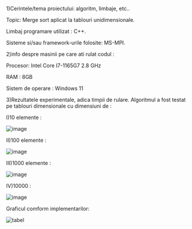 1)Cerintele/tema proiectului: algoritm, limbaje, etc..

Topic: Merge sort aplicat la tablouri unidimensionale.

Limbaj programare utilizat : C++.

Sisteme si/sau framework-urile folosite: MS-MPI.


2)info despre masinii pe care ati rulat codul :

Procesor: Intel Core I7-1165G7 2.8 GHz

RAM : 8GB

Sistem de operare : Windows 11


3)Rezultatele experimentale, adica timpii de rulare.
Algoritmul a fost testat pe tablouri dimensionale cu dimensiuni de :

I)10 elemente :

![image](https://github.com/user-attachments/assets/2ca86aa0-b0b8-4c12-96f3-f4957dfa76c6)

II)100 elemente :

![image](https://github.com/user-attachments/assets/f7b234c2-a358-4bbe-ab8d-3eec74932205)

III)1000 elemente :

![image](https://github.com/user-attachments/assets/a5aa26fa-11fd-4ef0-ae39-9198b0c5197e)

IV)10000 :

![image](https://github.com/user-attachments/assets/3fb740f0-fbb1-471d-84b8-194c1f833dd7)

Graficul comform implementarilor:

![tabel](https://github.com/user-attachments/assets/762dd63f-e746-4939-8051-55dab7c9fab3)




